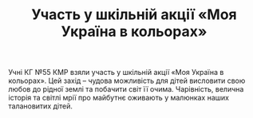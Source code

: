 ﻿---
title: Участь у шкільній акції «Моя Україна в кольорах»
---

Учні КГ №55 КМР взяли участь у шкільній акції «Моя Україна в кольорах». Цей захід – чудова можливість для дітей висловити свою любов до рідної землі та побачити світ її очима. Чарівність, велична історія та світлі мрії про майбутнє оживають у малюнках наших талановитих дітей.

<slideshow />
